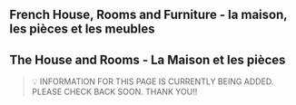 ## French House, Rooms and Furniture - la maison, les pièces et les meubles

## The House and Rooms - La Maison et les pièces

> :bulb: INFORMATION FOR THIS PAGE IS CURRENTLY BEING ADDED. PLEASE CHECK BACK SOON. THANK YOU!!